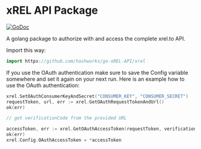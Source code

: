 # xREL API Package

[![GoDoc](https://godoc.org/github.com/hashworks/xRELTerminalClient/src/xrel?status.svg)](https://godoc.org/github.com/hashworks/xRELTerminalClient/src/xrel)

A golang package to authorize with and access the complete xrel.to API.

Import this way:
```go
import https://github.com/hashworks/go-xREL-API/xrel
```

If you use the OAuth authentication make sure to save the Config variable somewhere and set it again on your next run.
Here is an example how to use the OAuth authentication:

```go
xrel.SetOAuthConsumerKeyAndSecret("CONSUMER_KEY", "CONSUMER_SECRET")
requestToken, url, err := xrel.GetOAuthRequestTokenAndUrl()
ok(err)

// get verificationCode from the provided URL

accessToken, err := xrel.GetOAuthAccessToken(requestToken, verificationCode)
ok(err)
xrel.Config.OAuthAccessToken = *accessToken
```
